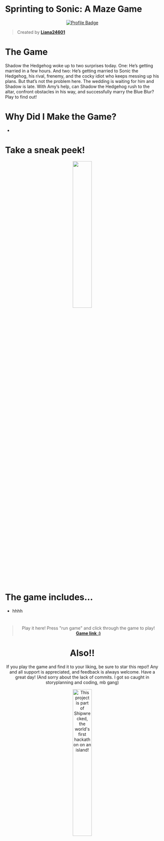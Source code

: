 # Sprinting to Sonic: A Maze Game

<div align="center">

[![Profile Badge](https://img.shields.io/badge/Profile-Liana24601-blue?style=for-the-badge&logo=github)](https://github.com/Liana24601)

</div>

> Created by **[Liana24601](https://github.com/Liana24601)**

#

# The Game

Shadow the Hedgehog woke up to two surprises today. One: He’s getting married in a few hours. And two: He’s getting married to Sonic the Hedgehog, his rival, frenemy, and the cocky idiot who keeps messing up his plans. But that’s not the problem here. The wedding is waiting for him and Shadow is late. With Amy’s help, can Shadow the Hedgehog rush to the altar, confront obstacles in his way, and successfully marry the Blue Blur? Play to find out!

#

# Why Did I Make the Game?

-

#

# Take a sneak peek!

<div align="center">
    <img src="[https://i.imgur.com/MxmaqU1.png](https://i.imgur.com/vfYRkdl.png)" 
         style="width: 35%;">
  </a>
</div>

#

# The game includes...

- hhhh

<div align="center">

#

> Play it here! Press "run game" and click through the game to play! **[Game link :)](https://lianadothallik.itch.io/red-stains-gold-eyes](https://lianadothallik.itch.io/sprinting-to-sonic-a-maze))**

# Also!!

If you play the game and find it to your liking, be sure to star this repo!! Any and all support is appreciated, and feedback is always welcome. Have a great day!
(And sorry about the lack of commits. I got so caught in storyplanning and coding, mb gang)

<div align="center">
  <a href="https://shipwrecked.hackclub.com/?t=ghrm" target="_blank">
    <img src="https://hc-cdn.hel1.your-objectstorage.com/s/v3/739361f1d440b17fc9e2f74e49fc185d86cbec14_badge.png" 
         alt="This project is part of Shipwrecked, the world's first hackathon on an island!" 
         style="width: 35%;">
  </a>
</div>
